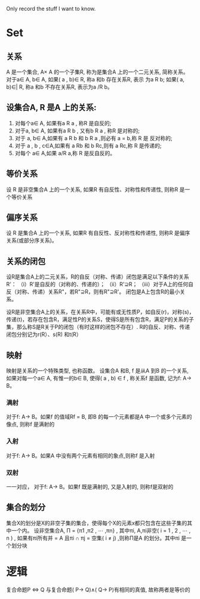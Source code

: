 Only record the stuff I want to know.

# Set
## 关系
A 是一个集合, A× A 的一个子集R, 称为是集合A 上的一个二元关系, 简称关系。 对于a∈ A, b∈ A, 如果( a , b)∈ R, 称a 和b 存在关系R, 表示
为a R b; 如果( a, b)∈| R, 称a 和b 不存在关系R, 表示为a /R b。
## 设集合A, R 是A 上的关系:
1. 对每个a∈ A, 如果有a R a , 称R 是自反的;
2. 对于a, b∈ A, 如果有a R b , 又有b R a , 称R 是对称的;
3. 对于 a, b∈ A,如果有 a R b 和 b R a ,则必有 a = b,称 R 是 反对称的;
4. 对于 a , b , c∈A,如果有 a Rb 和 b Rc,则有 a Rc,称 R 是传递的;
5. 对每个 a∈ A,如果 a/R a,称 R 是反自反的。
## 等价关系
设 R 是非空集合A 上的一个关系, 如果R 有自反性、对称性和传递性, 则称R 是一个等价关系
## 偏序关系
设 R 是集合A 上的一个关系, 如果R 有自反性、反对称性和传递性, 则称R 是偏序关系(或部分序关系)。
## 关系的闭包
设R是集合A上的二元关系，R的自反（对称、传递）闭包是满足以下条件的关系R'：
（i）R'是自反的（对称的、传递的）；
（ii）R'⊇R；
（iii）对于A上的任何自反（对称、传递）关系R"，若R"⊇R，则有R"⊇R'。
闭包是A上包含R的最小关系。

设R是非空集合A上的关系，在关系R中，可能有或无性质P，如自反(r)，对称(s)，传递(t)，若存在包含R，满足性P的关系S，使得S是所有包含R，满足P的关系的子集，那么称S是R关于P的闭包（有时这样的闭包不存在）.
R的自反、对称、传递闭包分别记为r(R）、s(R) 和t(R）
## 映射
映射是关系的一个特殊类型, 也称函数。
设集合A 和B, f 是从A 到B 的一个关系, 如果对每一个a∈ A, 有惟一的b∈ B, 使得( a , b) ∈ f , 称关系f 是函数, 记为f: A→ B。
### 满射
对于f: A→ B。如果f 的值域Rf = B, 即B 的每一个元素都是A 中一个或多个元素的像点, 则称f 是满射的
### 入射
对于f: A→ B。如果A 中没有两个元素有相同的象点,则称f 是入射
### 双射
一一对应， 对于f: A→ B。如果f 既是满射的, 又是入射的, 则称f是双射的

## 集合的划分
集合X的划分是X的非空子集的集合，使得每个X的元素x都只包含在这些子集的其中一个内。
设非空集合A, Π = {π1 ,π2 , ⋯ ,πn} , 其中πi, A,πi非空( i = 1 , 2 , ⋯ , n ) , 如果有πi所有并 = A 且πi ∩ πj = 空集( i ≠ j) ,则称Π是A 的划分。其中πi 是一个划分块


# 逻辑
复合命题P <=> Q 与复合命题( P→ Q)∧( Q→ P)有相同的真值, 故称两者是等价的
